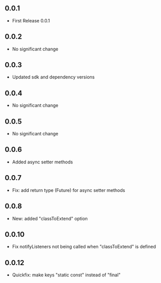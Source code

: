 ## 0.0.1

* First Release 0.0.1

## 0.0.2

- No significant change

## 0.0.3

- Updated sdk and dependency versions

## 0.0.4

- No significant change

## 0.0.5

- No significant change

## 0.0.6

- Added async setter methods

## 0.0.7

- Fix: add return type (Future) for async setter methods

## 0.0.8

- New: added "classToExtend" option

## 0.0.10

- Fix notifyListeners not being called when "classToExtend" is defined

## 0.0.12

- Quickfix: make keys "static const" instead of "final"